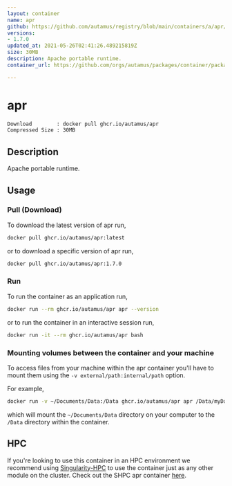 ```yaml
---
layout: container
name: apr
github: https://github.com/autamus/registry/blob/main/containers/a/apr/spack.yaml
versions:
- 1.7.0
updated_at: 2021-05-26T02:41:26.489215819Z
size: 30MB
description: Apache portable runtime.
container_url: https://github.com/orgs/autamus/packages/container/package/apr

---
```

# apr
```bash 
Download        : docker pull ghcr.io/autamus/apr
Compressed Size : 30MB
```

## Description
Apache portable runtime.

## Usage
### Pull (Download)
To download the latest version of apr run,

```bash
docker pull ghcr.io/autamus/apr:latest
```

or to download a specific version of apr run,

```bash
docker pull ghcr.io/autamus/apr:1.7.0
```
### Run
To run the container as an application run,
```bash
docker run --rm ghcr.io/autamus/apr apr --version
```

or to run the container in an interactive session run,
```bash
docker run -it --rm ghcr.io/autamus/apr bash
```

### Mounting volumes between the container and your machine
To access files from your machine within the apr container you'll have to mount them using the `-v external/path:internal/path` option.

For example,
```bash
docker run -v ~/Documents/Data:/Data ghcr.io/autamus/apr apr /Data/myData.csv
```
which will mount the `~/Documents/Data` directory on your computer to the `/Data` directory within the container.

## HPC
If you're looking to use this container in an HPC environment we recommend using [Singularity-HPC](https://singularity-hpc.readthedocs.io) to use the container just as any other module on the cluster. Check out the SHPC apr container [here](https://singularityhub.github.io/singularity-hpc/r/ghcr.io-autamus-apr/).